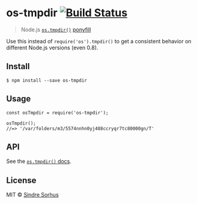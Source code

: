 os-tmpdir [![Build Status](https://travis-ci.org/sindresorhus/os-tmpdir.svg?branch=master)](https://travis-ci.org/sindresorhus/os-tmpdir)
=========================================================================================================================================

> Node.js [`os.tmpdir()`](https://nodejs.org/api/os.html#os_os_tmpdir) [ponyfill](https://ponyfill.com)

Use this instead of `require('os').tmpdir()` to get a consistent behavior on different Node.js versions (even 0.8).

Install
-------

    $ npm install --save os-tmpdir

Usage
-----

    const osTmpdir = require('os-tmpdir');

    osTmpdir();
    //=> '/var/folders/m3/5574nnhn0yj488ccryqr7tc80000gn/T'

API
---

See the [`os.tmpdir()` docs](https://nodejs.org/api/os.html#os_os_tmpdir).

License
-------

MIT © [Sindre Sorhus](https://sindresorhus.com)

